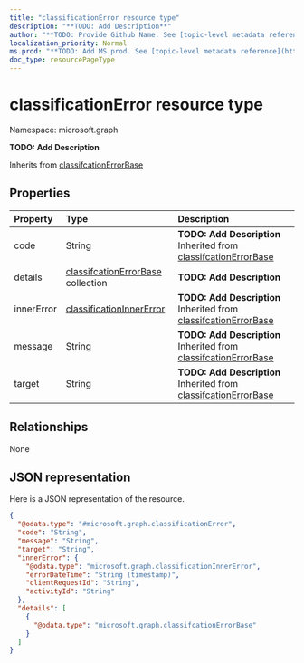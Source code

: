 ```yaml
---
title: "classificationError resource type"
description: "**TODO: Add Description**"
author: "**TODO: Provide Github Name. See [topic-level metadata reference](https://msgo.azurewebsites.net/add/document/guidelines/metadata.html#topic-level-metadata)**"
localization_priority: Normal
ms.prod: "**TODO: Add MS prod. See [topic-level metadata reference](https://msgo.azurewebsites.net/add/document/guidelines/metadata.html#topic-level-metadata)**"
doc_type: resourcePageType
---
```


# classificationError resource type


Namespace: microsoft.graph

**TODO: Add Description**


Inherits from [classifcationErrorBase](../resources/classifcationerrorbase.md)

## Properties
|Property|Type|Description|
|:---|:---|:---|
|code|String|**TODO: Add Description** Inherited from [classifcationErrorBase](../resources/classifcationerrorbase.md)|
|details|[classifcationErrorBase](../resources/classifcationerrorbase.md) collection|**TODO: Add Description**|
|innerError|[classificationInnerError](../resources/classificationinnererror.md)|**TODO: Add Description** Inherited from [classifcationErrorBase](../resources/classifcationerrorbase.md)|
|message|String|**TODO: Add Description** Inherited from [classifcationErrorBase](../resources/classifcationerrorbase.md)|
|target|String|**TODO: Add Description** Inherited from [classifcationErrorBase](../resources/classifcationerrorbase.md)|

## Relationships
None

## JSON representation
Here is a JSON representation of the resource.
<!-- {
  "blockType": "resource",
  "@odata.type": "microsoft.graph.classificationError"
}
-->
``` json
{
  "@odata.type": "#microsoft.graph.classificationError",
  "code": "String",
  "message": "String",
  "target": "String",
  "innerError": {
    "@odata.type": "microsoft.graph.classificationInnerError",
    "errorDateTime": "String (timestamp)",
    "clientRequestId": "String",
    "activityId": "String"
  },
  "details": [
    {
      "@odata.type": "microsoft.graph.classifcationErrorBase"
    }
  ]
}
```

